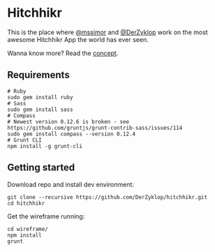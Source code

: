 # Hitchhikr

This is the place where [@mssimor](https://twitter.com/mssimor) and [@DerZyklop](https://twitter.com/DerZyklop) work on the most awesome Hitchhikr App the world has ever seen.

Wanna know more? Read the [concept](docs/CONCEPT.md).

## Requirements

```
# Ruby
sudo gem install ruby
# Sass
sudo gem install sass
# Compass
# Newest version 0.12.6 is broken - see https://github.com/gruntjs/grunt-contrib-sass/issues/114
sudo gem install compass --version 0.12.4
# Grunt CLI
npm install -g grunt-cli
```

## Getting started

Download repo and install dev environment:

```
git clone --recursive https://github.com/DerZyklop/hitchhikr.git
cd hitchhikr
```

Get the wireframe running:

```
cd wireframe/
npm install
grunt
```
